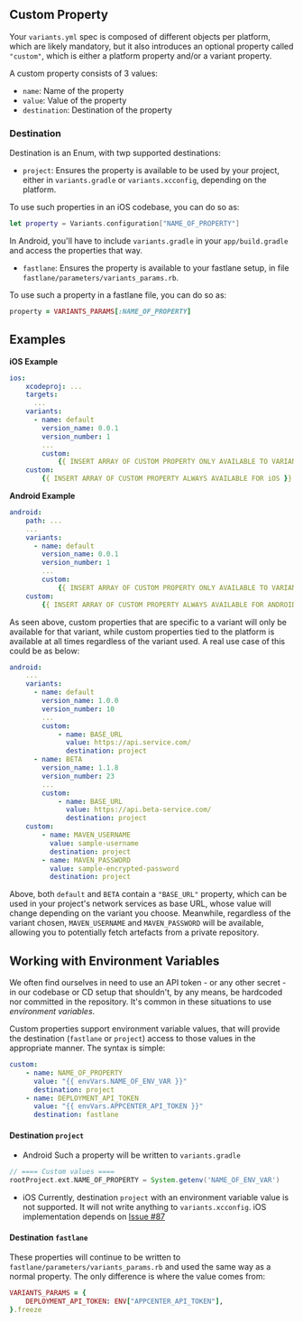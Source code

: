 
## Custom Property

Your `variants.yml` spec is composed of different objects per platform, which are likely mandatory, but it also introduces an optional property called `"custom"`, which is either a platform property and/or a variant property.

A custom property consists of 3 values:

- `name`:  Name of the property
- `value`: Value of the property
- `destination`: Destination of the property

### Destination

Destination is an Enum, with twp supported destinations:

- `project`: 
Ensures the property is available to be used by your project, either in `variants.gradle` or `variants.xcconfig`, depending on the platform.

To use such properties in an iOS codebase, you can do so as:
```swift
let property = Variants.configuration["NAME_OF_PROPERTY"]
```

In Android, you'll have to include `variants.gradle` in your `app/build.gradle` and access the properties that way.

- `fastlane`: 
Ensures the property is available to your fastlane setup, in file `fastlane/parameters/variants_params.rb`.

To use such a property in a fastlane file, you can do so as:
```ruby
property = VARIANTS_PARAMS[:NAME_OF_PROPERTY]
```

## Examples

**iOS Example**
```yaml
ios:
    xcodeproj: ...
    targets:
      ...
    variants:
      - name: default
        version_name: 0.0.1
        version_number: 1
        ...
        custom:
            {{ INSERT ARRAY OF CUSTOM PROPERTY ONLY AVAILABLE TO VARIANT 'default' }}
    custom:
        {{ INSERT ARRAY OF CUSTOM PROPERTY ALWAYS AVAILABLE FOR iOS }}
```

**Android Example**
```yaml
android:
    path: ...
    ...
    variants:
      - name: default
        version_name: 0.0.1
        version_number: 1
        ...
        custom:
            {{ INSERT ARRAY OF CUSTOM PROPERTY ONLY AVAILABLE TO VARIANT 'default' }}
    custom:
        {{ INSERT ARRAY OF CUSTOM PROPERTY ALWAYS AVAILABLE FOR ANDROID }}
```

As seen above, custom properties that are specific to a variant will only be available for that variant, while custom properties tied to the platform is available at all times regardless of the variant used. A real use case of this could be as below:

```yaml
android:
    ...
    variants:
      - name: default
        version_name: 1.0.0
        version_number: 10
        ...
        custom:
            - name: BASE_URL
              value: https://api.service.com/
              destination: project
      - name: BETA
        version_name: 1.1.8
        version_number: 23
        ...
        custom:
            - name: BASE_URL
              value: https://api.beta-service.com/
              destination: project
    custom:
        - name: MAVEN_USERNAME
          value: sample-username
          destination: project
        - name: MAVEN_PASSWORD
          value: sample-encrypted-password
          destination: project
```
Above, both `default` and `BETA` contain a `"BASE_URL"` property, which can be used in your project's network services as base URL, whose value will change depending on the variant you choose. Meanwhile, regardless of the variant chosen, `MAVEN_USERNAME` and `MAVEN_PASSWORD` will be available, allowing you to potentially fetch artefacts from a private repository.

## Working with Environment Variables

We often find ourselves in need to use an API token - or any other secret - in our codebase or CD setup that shouldn't, by any means, be hardcoded nor committed in the repository. It's common in these situations to use _environment variables_.

Custom properties support environment variable values, that will provide the destination (`fastlane` or `project`) access to those values in the appropriate manner. The syntax is simple:

```yaml
custom:
    - name: NAME_OF_PROPERTY
      value: "{{ envVars.NAME_OF_ENV_VAR }}"
      destination: project
    - name: DEPLOYMENT_API_TOKEN
      value: "{{ envVars.APPCENTER_API_TOKEN }}"
      destination: fastlane
```

#### Destination `project`

- Android
Such a property will be written to `variants.gradle`
```gradle
// ==== Custom values ====
rootProject.ext.NAME_OF_PROPERTY = System.getenv('NAME_OF_ENV_VAR')
```
- iOS
Currently, destination `project` with an environment variable value is not supported. It will not write anything to `variants.xcconfig`.
iOS implementation depends on [Issue #87](https://github.com/Backbase/variants/issues/87)

#### Destination `fastlane`

These properties will continue to be written to `fastlane/parameters/variants_params.rb` and used the same way as a normal property.
The only difference is where the value comes from:

```ruby
VARIANTS_PARAMS = {
    DEPLOYMENT_API_TOKEN: ENV["APPCENTER_API_TOKEN"],
}.freeze
```
